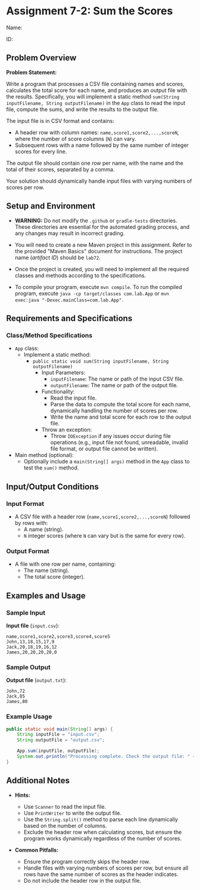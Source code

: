 # Assignment 7-2: Sum the Scores

Name:

ID:

## Problem Overview

**Problem Statement:**

Write a program that processes a CSV file containing names and scores, calculates the total score for each name, and produces an output file with the results. Specifically, you will implement a static method `sum(String inputFilename, String outputFilename)` in the `App` class to read the input file, compute the sums, and write the results to the output file.

The input file is in CSV format and contains:

- A header row with column names: `name,score1,score2,...,scoreN`, where the number of score columns (`N`) can vary.
- Subsequent rows with a name followed by the same number of integer scores for every line.

The output file should contain one row per name, with the name and the total of their scores, separated by a comma.

Your solution should dynamically handle input files with varying numbers of scores per row.

## Setup and Environment

- **WARNING:** Do not modify the `.github` or `gradle-tests` directories. These directories are essential for the automated grading process, and any changes may result in incorrect grading.

- You will need to create a new Maven project in this assignment. Refer to the provided "Maven Basics" document for instructions. The project name (_artifact ID_) should be `lab72`.
- Once the project is created, you will need to implement all the required classes and methods according to the specifications.
- To compile your program, execute `mvn compile`. To run the compiled program, execute `java -cp target/classes com.lab.App` or `mvn exec:java "-Dexec.mainClass=com.lab.App"`.

## Requirements and Specifications

### Class/Method Specifications

- `App` class:
  - Implement a static method:
    - `public static void sum(String inputFilename, String outputFilename)`
      - Input Parameters:
        - `inputFilename`: The name or path of the input CSV file.
        - `outputFilename`: The name or path of the output file.
      - Functionality:
        - Read the input file.
        - Parse the data to compute the total score for each name, dynamically handling the number of scores per row.
        - Write the name and total score for each row to the output file.
      - Throw an exception:
        - Throw `IOException` if any issues occur during file operations (e.g., input file not found, unreadable, invalid file format, or output file cannot be written).
- Main method (optional):
  - Optionally include a `main(String[] args)` method in the `App` class to test the `sum()` method.

## Input/Output Conditions

### Input Format

- A CSV file with a header row (`name,score1,score2,...,scoreN`) followed by rows with:
  - A name (string).
  - `N` integer scores (where `N` can vary but is the same for every row).

### Output Format

- A file with one row per name, containing:
  - The name (string).
  - The total score (integer).

## Examples and Usage

### Sample Input

**Input file** (`input.csv`):
```
name,score1,score2,score3,score4,score5
John,13,18,15,17,9
Jack,20,18,19,16,12
James,20,20,20,20,0
```

### Sample Output

**Output file** (`output.txt`):
```
John,72
Jack,85
James,80
```

### Example Usage
```java
public static void main(String[] args) {
    String inputFile = "input.csv";
    String outputFile = "output.csv";

    App.sum(inputFile, outputFile);
    System.out.println("Processing complete. Check the output file: " + outputFile);
}
```

## Additional Notes

- **Hints:**
  - Use `Scanner` to read the input file.
  - Use `PrintWriter` to write the output file.
  - Use the `String.split()` method to parse each line dynamically based on the number of columns.
  - Exclude the header row when calculating scores, but ensure the program works dynamically regardless of the number of scores.

- **Common Pitfalls:**
  - Ensure the program correctly skips the header row.
  - Handle files with varying numbers of scores per row, but ensure all rows have the same number of scores as the header indicates.
  - Do not include the header row in the output file.